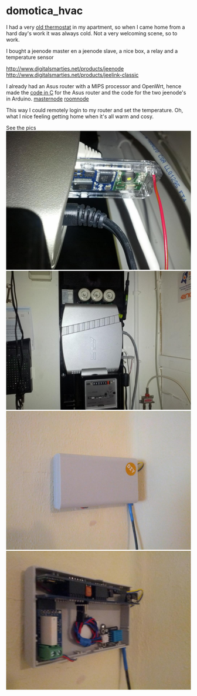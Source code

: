 # domotica_hvac

I had a very [old thermostat](https://github.com/simonbosman/domotica_hvac/blob/master/old_hvac.jpg)
in my apartment, so when I came home from a hard day's work it was always cold.
Not a very welcoming scene, so to work.

I bought a jeenode master en a jeenode slave, a nice box, a relay and a temperature sensor

http://www.digitalsmarties.net/products/jeenode
http://www.digitalsmarties.net/products/jeelink-classic

I already had an Asus router with a MIPS processor and OpenWrt, hence made the [code in C](https://github.com/simonbosman/domotica_hvac/blob/master/domo.c) for the Asus router and the code for the two jeenode's in Arduino.
[masternode](https://github.com/simonbosman/domotica_hvac/blob/master/JeeMasterNode.ino)
[roomnode](https://github.com/simonbosman/domotica_hvac/blob/master/JeeRoomNode.ino)

This way I could remotely login to my router and set the temperature.
Oh, what I nice feeling getting home when it's all warm and cosy.

See the pics
![Jeenode usbstick plugged in the Asus router](https://github.com/simonbosman/domotica_hvac/blob/master/jeenode.jpg) 
![router](https://github.com/simonbosman/domotica_hvac/blob/master/mips_openwrt.jpg)
![new hvac](https://github.com/simonbosman/domotica_hvac/blob/master/new_hvac.jpg)
![new hvac closeup](https://github.com/simonbosman/domotica_hvac/blob/master/new_hvac2.jpg)
